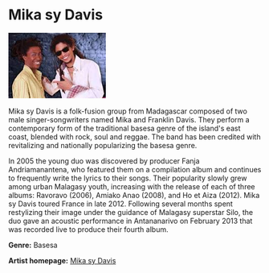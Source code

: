 # Mika sy Davis

![Image of mika-sy-davis](mika-sy-davis.JPG)

Mika sy Davis is a folk-fusion group from Madagascar composed of two male singer-songwriters named Mika and Franklin Davis. They perform a contemporary form of the traditional basesa genre of the island's east coast, blended with rock, soul and reggae. The band has been credited with revitalizing and nationally popularizing the basesa genre.

In 2005 the young duo was discovered by producer Fanja Andriamanantena, who featured them on a compilation album and continues to frequently write the lyrics to their songs. Their popularity slowly grew among urban Malagasy youth, increasing with the release of each of three albums: Ravoravo (2006), Amiako Anao (2008), and Ho et Aiza (2012). Mika sy Davis toured France in late 2012. Following several months spent restylizing their image under the guidance of Malagasy superstar Silo, the duo gave an acoustic performance in Antananarivo on February 2013 that was recorded live to produce their fourth album.

**Genre:** Basesa

**Artist homepage:** [Mika sy Davis](https://web.facebook.com/events/clt-tsiadana/mika-sy-davis/1088941994466133/)
